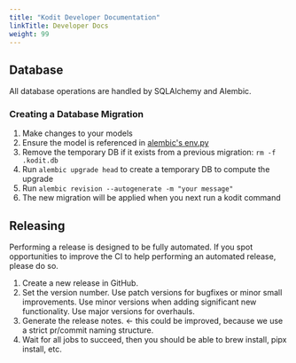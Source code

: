 ```yaml
---
title: "Kodit Developer Documentation"
linkTitle: Developer Docs
weight: 99
---
```


## Database

All database operations are handled by SQLAlchemy and Alembic.

### Creating a Database Migration

1. Make changes to your models
2. Ensure the model is referenced in [alembic's env.py](src/kodit/alembic/env.py)
3. Remove the temporary DB if it exists from a previous migration: `rm -f .kodit.db`
4. Run `alembic upgrade head` to create a temporary DB to compute the upgrade
5. Run `alembic revision --autogenerate -m "your message"`
6. The new migration will be applied when you next run a kodit command

## Releasing

Performing a release is designed to be fully automated. If you spot opportunities to
improve the CI to help performing an automated release, please do so.

1. Create a new release in GitHub.
2. Set the version number. Use patch versions for bugfixes or minor small improvements.
   Use minor versions when adding significant new functionality. Use major versions for
   overhauls.
3. Generate the release notes. <- this could be improved, because we use a strict
   pr/commit naming structure.
4. Wait for all jobs to succeed, then you should be able to brew install, pipx install, etc.
